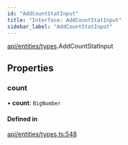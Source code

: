 ```yaml
---
id: "AddCountStatInput"
title: "Interface: AddCountStatInput"
sidebar_label: "AddCountStatInput"
---
```


[api/entities/types](../../../../../modules/API/Entities/Types/Types.md).AddCountStatInput

## Properties

### count

• **count**: `BigNumber`

#### Defined in

[api/entities/types.ts:548](https://github.com/PolymeshAssociation/polymesh-sdk/blob/fedc4714f/src/api/entities/types.ts#L548)
